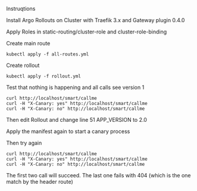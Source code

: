 Instruqtions

Install Argo Rollouts on Cluster
with Traefik 3.x and Gateway plugin 0.4.0


Apply Roles in static-routing/cluster-role and cluster-role-binding

Create main route

```
kubectl apply -f all-routes.yml
```

Create rollout 

```
kubectl apply -f rollout.yml
```

Test that nothing is happening and all calls see version 1

```
curl http://localhost/smart/callme
curl -H "X-Canary: yes" http://localhost/smart/callme
curl -H "X-Canary: no" http://localhost/smart/callme
```

Then edit Rollout and change line 51 APP_VERSION to 2.0

Apply the manifest again to start a canary process

Then try again 

```
curl http://localhost/smart/callme
curl -H "X-Canary: yes" http://localhost/smart/callme
curl -H "X-Canary: no" http://localhost/smart/callme
```

The first two call will succeed. 
The last one fails with 404 (which is the one match by the header route)
